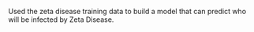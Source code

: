 Used the  zeta disease training data to build a model that can predict who will be infected by Zeta Disease.
